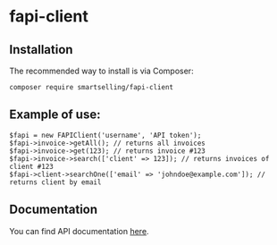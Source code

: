 # fapi-client

## Installation

The recommended way to install is via Composer:

```
composer require smartselling/fapi-client
```

## Example of use:

```
$fapi = new FAPIClient('username', 'API token');
$fapi->invoice->getAll(); // returns all invoices
$fapi->invoice->get(123); // returns invoice #123
$fapi->invoice->search(['client' => 123]); // returns invoices of client #123
$fapi->client->searchOne(['email' => 'johndoe@example.com']); // returns client by email
```

## Documentation
You can find API documentation [here](https://web.fapi.cz/api-doc/index.html]).
